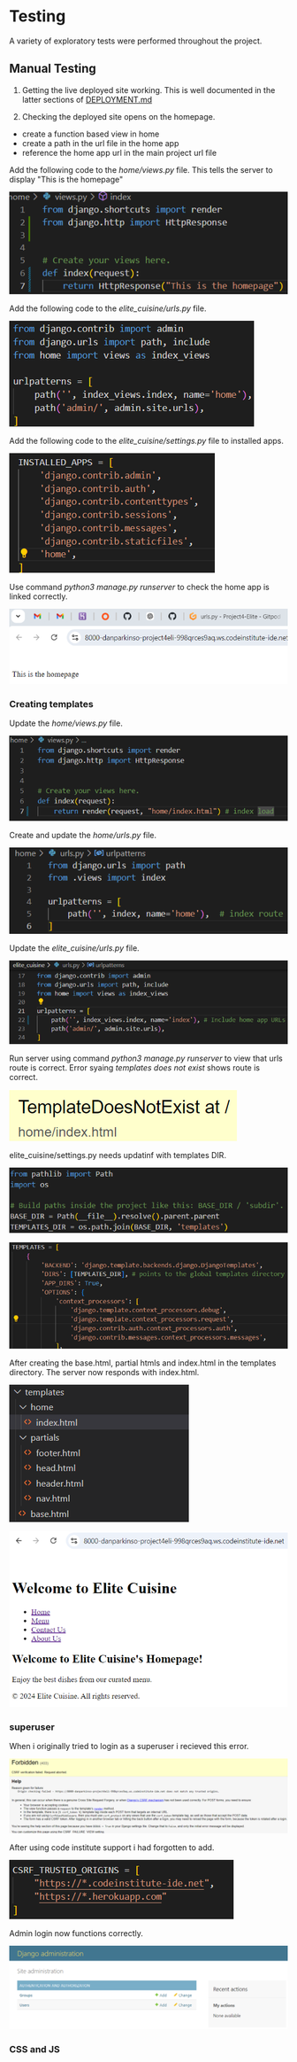 # Testing

A variety of exploratory tests were performed throughout the project.

## Manual Testing

1. Getting the live deployed site working. This is well documented in the latter sections of [DEPLOYMENT.md](DEPLOYMENT.md)

2. Checking the deployed site opens on the homepage.
- create a function based view in home
- create a path in the url file in the home app
- reference the home app url in the main project url file

Add the following code to the *home/views.py* file. This tells the server to display "This is the homepage"

![Home/views.py](docs/testing/ca-01-home-views.png)

Add the following code to the *elite_cuisine/urls.py* file.

![Elite_cuisine/urls.py](docs/testing/ca-02-elite-urls.png)

Add the following code to the *elite_cuisine/settings.py* file to installed apps.

![Elite_cuisine/settings.py](docs/testing/ca-03-elite-settings.png)

Use command *python3 manage.py runserver* to check the home app is linked correctly.

![Succesful server](docs/testing/ca-04-succesful-server.png)

### Creating templates

Update the *home/views.py* file.

![Updated home/views.py](docs/testing/temp-01-home-views.png)

Create and update the *home/urls.py* file.

![Updated home/urls.py](docs/testing/temp-02-home-urls.png)

Update the *elite_cuisine/urls.py* file.

![Updated elite_cuisine/urls.py](docs/testing/temp-03-elite-cuisine-urls.png)

Run server using command *python3 manage.py runserver* to view that urls route is correct. Error syaing *templates does not exist* shows route is correct.

![templates does not exist error message in server](docs/testing/temp-04-template-dosent-exist.png)

elite_cuisine/settings.py needs updatinf with templates DIR.

![templates dir](docs/testing/temp-05-templates_dir.png)

![templates route](docs/testing/temp-06-templates-route.png)

After creating the base.html, partial htmls and index.html in the templates directory. The server now responds with index.html. 

![templates directory](docs/testing/temp-07-templates.png)

![Server showing index.html](docs/testing/temp-08-basehtml-works.png)

### superuser 

When i originally tried to login as a superuser i recieved this error.

![admin error 403](docs/testing/adminlogin-01-error-403.png)

After using code institute support i had forgotten to add.

![CSRF_trusted_Origins](docs/testing/adminlogin-02.png)

Admin login now functions correctly.

![admin access](docs/testing/adminlogin-03.png)

### CSS and JS

